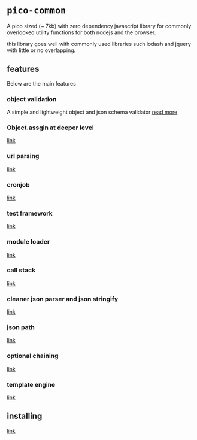 # `pico-common`
A pico sized (~ 7kb) with zero dependency javascript library for commonly overlooked utility functions for both nodejs and the browser.

this library goes well with commonly used libraries such lodash and jquery with little or no overlapping.

## features
Below are the main features

### object validation
A simple and lightweight object and json schema validator
[read more](man/obj_validate.md)

### Object.assgin at deeper level
[link](man/obj_extend.md)

### url parsing
[link](man/str_restpath.md)

### cronjob
[link](man/time_cron.md)

### test framework
[link](man/test_framework.md)

### module loader
[link](man/amd.md)

### call stack
[link](man/func_call_stack.md)

### cleaner json parser and json stringify
[link](man/json_codec.md)

### json path
[link](man/json_path.md)

### optional chaining
[link](man/obj_chain.md)

### template engine
[link](man/str_template.md)

## installing
[link](man/install.md)
